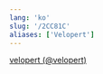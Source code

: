 ```yaml
---
lang: 'ko'
slug: '/2CC81C'
aliases: ['Velopert']
---
```


[velopert (@velopert)](https://twitter.com/velopert)
